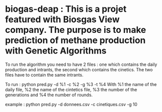 # biogas-deap : This is a projet featured with Biosgas View company. The purpose is to make prediction of methane production with Genetic Algorithms

To run the algorithm you need to have 2 files : one which contains the daily production and intrants, the second which contains the cinetics. The two
files have to contain the same intrants.

To run : python pred.py -d %1 -c %2 -g %3 -t %4
With %1 the name of the daily file, %2 the name of the cintetics file, %3 the number of the generations and %4 the number of rounds.

example : python pred.py -d donnees.csv -c cinetiques.csv -g 10